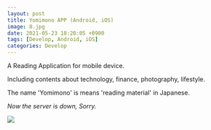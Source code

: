 ```yaml
---
layout: post
title: Yomimono APP (Android, iOS)
image: 8.jpg
date: 2021-05-23 18:20:05 +0900
tags: [Develop, Android, iOS]
categories: Develop
---
```

A Reading Application for mobile device.

Including contents about technology, finance, photography, lifestyle.

The name 'Yomimono' is means 'reading material' in Japanese.

_Now the server is down, Sorry._


![]({{site.baseurl}}/images/HomeAPP2.jpg)
